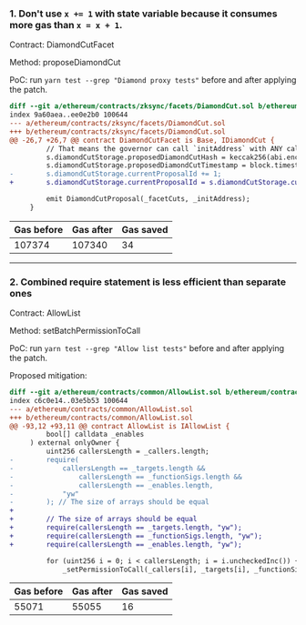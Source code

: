### 1. Don't use `x += 1` with state variable because it consumes more gas than `x = x + 1`.

Contract: DiamondCutFacet

Method: proposeDiamondCut

PoC: run `yarn test --grep "Diamond proxy tests"` before and after applying the patch.

```diff
diff --git a/ethereum/contracts/zksync/facets/DiamondCut.sol b/ethereum/contracts/zksync/facets/DiamondCut.sol
index 9a60aea..ee0e2b0 100644
--- a/ethereum/contracts/zksync/facets/DiamondCut.sol
+++ b/ethereum/contracts/zksync/facets/DiamondCut.sol
@@ -26,7 +26,7 @@ contract DiamondCutFacet is Base, IDiamondCut {
         // That means the governor can call `initAddress` with ANY calldata while executing the upgrade.
         s.diamondCutStorage.proposedDiamondCutHash = keccak256(abi.encode(_facetCuts, _initAddress));
         s.diamondCutStorage.proposedDiamondCutTimestamp = block.timestamp;
-        s.diamondCutStorage.currentProposalId += 1;
+        s.diamondCutStorage.currentProposalId = s.diamondCutStorage.currentProposalId + 1;

         emit DiamondCutProposal(_facetCuts, _initAddress);
     }
```

|Gas before|Gas after|Gas saved|
|-|-|-|
|107374 |107340|34|

---

### 2. Combined require statement is less efficient than separate ones

Contract: AllowList

Method: setBatchPermissionToCall

PoC: run `yarn test --grep "Allow list tests"` before and after applying the patch.

Proposed mitigation:

```diff
diff --git a/ethereum/contracts/common/AllowList.sol b/ethereum/contracts/common/AllowList.sol
index c6c0e14..03e5b53 100644
--- a/ethereum/contracts/common/AllowList.sol
+++ b/ethereum/contracts/common/AllowList.sol
@@ -93,12 +93,11 @@ contract AllowList is IAllowList {
         bool[] calldata _enables
     ) external onlyOwner {
         uint256 callersLength = _callers.length;
-        require(
-            callersLength == _targets.length &&
-                callersLength == _functionSigs.length &&
-                callersLength == _enables.length,
-            "yw"
-        ); // The size of arrays should be equal
+
+        // The size of arrays should be equal
+        require(callersLength == _targets.length, "yw");
+        require(callersLength == _functionSigs.length, "yw");
+        require(callersLength == _enables.length, "yw");

         for (uint256 i = 0; i < callersLength; i = i.uncheckedInc()) {
             _setPermissionToCall(_callers[i], _targets[i], _functionSigs[i], _enables[i]);
```

|Gas before|Gas after|Gas saved|
|-|-|-|
|55071|55055|16|
